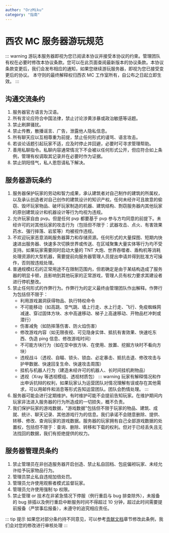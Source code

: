 ```yaml
---
author: "OrzMiku"
category: "指南"
---
```


# 西农 MC 服务器游玩规范

::: warning
游玩本服务器即视为您已阅读本协议并接受本协议的约束。管理团队有权在必要时修改本协议条款。您可以在此页面查阅最新版本的协议条款。本协议条款变更后，我们会发布相应的通知，如果您继续游玩服务器，即视为您已接受变更后的协议。
本守则的最终解释权归西农 MC 工作室所有，自公布之日起立即生效。
:::

## 沟通交流条约

1. 服务器官方语言为汉语。
2. 所有言论应符合中国法律，禁止讨论涉黄涉暴或政治敏感等话题。
3. 禁止刷屏骚扰。
4. 禁止传教，散播谣言、广告，泄露他人隐私信息。
5. 所有聊天应以互相尊重为前提，禁止任何形式的谩骂、语言攻击。
6. 若谈论话题引起玩家不适，应及时停止并回避，必要时可寻求管理帮助。
7. 善用私聊指令。私聊内容通常情况下不会被以任何形式公开，但应符合如上条例，管理有权调取其记录并在必要时作为证据。
8. 禁止阴阳怪气，私人恩怨请私下解决。

## 服务器游玩条约

1. 服务器保护玩家的劳动和智力成果，承认建筑者对自己制作的建筑的所属权，以及承认创造者对自己创作的建筑设计的知识产权。任何未经许可且故意的偷窃、毁坏玩家物品、破坏玩家制造的机器、建筑结构、剽窃服务器内其他玩家的原创建筑设计和机器设计等行为均视为违规。
2. 允许玩家自由 pvp。但是任何 pvp 都要基于 pvp 参与方均同意的前提下。未经许可的对其他玩家的攻击行为（包括但不限于：武器攻击、点火、有害效果药水、强行摔落、岩浆等）均被视作违规。
3. 不欢迎玩家恶意消耗服务器算力和存储资源。任何形式的大量探图、短期内快速进出服务器、快速多次切换世界或传送、在区域聚集大量实体等行为均不受支持。如果玩家需要同时启动大量的 TNT 大炮、世界吞噬者、盾构机等消耗处理资源的大型机器，需要提前向服务器管理人员提出申请并得到批准方可操作，否则按违规处理。
4. 普通规模红石的正常用途不在限制范围内，但若确定是由于某结构造成了服务器的明显卡顿，且影响到其他玩家的正常游戏，管理人员有权力要求其建设者进行停机整改。
5. 禁止任何形式的作弊行为。作弊行为的定义最终由管理团队作出解释。作弊行为包括但不限于：
   - 利用游戏漏洞获得物品、执行特权命令
   - 不可能移动（如高跳、空气跳、墙上行走、水上行走、飞行、免疫蜘蛛网减速、穿过固体方块、水中高速移动、梯子上高速移动、开物品栏冲刺或潜行）
   - 伤害减免（如防摔落伤害、防火焰伤害）
   - 修改游戏内容（如无限夜视、可见隐身实体、抵抗有害效果、快速吃东西、伪造 ping 信息、修改游戏时间）
   - 不可能方块行为（如在空中放方块、在使用、放置、挖掘方块时不看向方块）
   - 违规战斗（透视、自瞄、锁头、锁血、必定暴击、抵抗击退、修改攻击与护甲数据、快速回复生命、快速攻击周围）
   - 挂机与机器人行为（建造未经许可的机器人、长时间挂机刷物品）
   - 透视（Xray 等透视模组、透视材质包）
     ::: warning 玩家有解释情况和作出申诉抗辩的权利，如果玩家认为运营团队对情况理解有误或存在其他需求，可以用邮件和消息等形式告知运营团队。团队会酌情处理。
     :::
6. 服务器可能会进行定期维护。有时维护可能不会提前告知玩家。在维护期间内玩家非法进入服务器的行为所造成的一切损失，概不负责。
7. 我们保护玩家的游戏数据，"游戏数据"包括但不限于玩家的物品、建筑、成就、统计、聊天记录、其他游戏行为的信息。我们承诺不会随意删除、提供、转移、修改、查询玩家的游戏数据。服务器的玩家拥有自己全部游戏数据的处置权，包括但不限于：查询、删除、转移和下载的权利。但对于已经丢失且无法找回的数据，我们有拒绝提供的权力。

## 服务器管理员条约

1. 禁止管理员在非创造服务器开启创造、禁止私自回档、包庇偏袒玩家、未经允许给予玩家物品行为。
2. 管理员禁止私自违规加倍处罚。
3. 管理员允许使用观察者模式监督玩家。
4. 管理员允许使用强制 tp 权限。
5. 禁止管理 or 技术在非紧急情况下停服（例行重启与 bug 排查除外），未报备的 bug 排插以及例行重启中断服务时间不得超过 10 分钟，超过此时间需要提前报备（严禁事后报备），未遵守的追究相应责任。

::: tip 提示
如果您对部分条约持不同意见，可以参考[贡献文档](/guide/contributing.html)章节修改此条例，我们会对您的修改进行审核处理
:::
